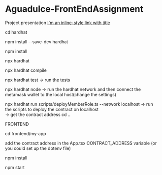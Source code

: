 # Aguadulce-FrontEndAssignment

Project presentation
[I'm an inline-style link with title](https://www.loom.com/share/64ab0d96ab8b4b58b1a6222ea7f1b523 "Project presentation")


cd hardhat 

npm install --save-dev hardhat

npm install

npx hardhat

npx hardhat compile

npx hardhat test         -> run the tests 

npx hardhat node         -> run the hardhat network and then connect the metamask wallet to the local host(change the settings)

npx hardhat run scripts/deployMemberRole.ts --network localhost         -> run the scripts to deploy the contract  on localhost   
                                                                        -> get the contract address
cd ..



FRONTEND
 
 cd frontend/my-app 
 
 add the contract address in the App.tsx CONTRACT_ADDRESS variable (or you could set up the dotenv file) 
 
 npm install 
 
 npm start
 
 
